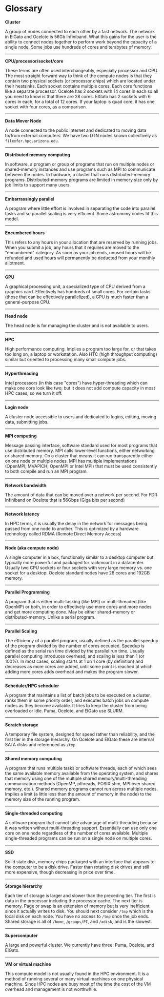 # Glossary

**Cluster**

A group of nodes connected to each other by a fast network.  The network in ElGato and Ocelote is 56Gb Infiniband.  What this gains for the user is the ability to connect nodes together to perform work beyond the capacity of a single node. Some jobs use hundreds of cores and terabytes of memory.
<hr>

**CPU/processor/socket/core**



These terms are often used interchangeably, especially processor and CPU. The most straight forward way to think of the compute nodes is that they contain two physical sockets (or processor chips) which are located under their heatsinks. Each socket contains multiple cores.  Each core functions like a separate processor. Ocelote has 2 sockets with 14 cores in each so all you need to know is that there are 28 cores.  ElGato has 2 sockets with 6 cores in each, for a total of 12 cores. If your laptop is quad core, it has one socket with four cores, as a comparison.
<hr>

**Data Mover Node**

A node connected to the public internet and dedicated to moving data to/from external computers. We have two DTN nodes known collectively as ```filexfer.hpc.arizona.edu```.

<hr>

**Distributed memory computing**

In software, a program or group of programs that run on multiple nodes or shared-memory instances and use programs such as MPI to communicate between the nodes. In hardware, a cluster that runs distributed-memory programs. Distributed-memory programs are limited in memory size only by job limits to support many users. 

<hr>

**Embarrassingly parallel**

A program where little effort is involved in separating the code into parallel tasks and so parallel scaling is very efficient.  Some astronomy codes fit this model.

<hr>

**Encumbered hours**

This refers to any hours in your allocation that are reserved by running jobs. When you submit a job, any hours that it requires are moved to the "encumbered" category. As soon as your job ends, unused hours will be refunded and used hours will permanently be deducted from your monthly allotment. 

<hr>

**GPU**

A graphical processing unit, a specialized type of CPU derived from a graphics card. Effectively has hundreds of small cores. For certain tasks (those that can be effectively parallelized), a GPU is much faster than a general-purpose CPU.

<hr> 

**Head node**

The head node is for managing the cluster and is not available to users.

<hr>

**HPC**

High performance computing. Implies a program too large for, or that takes too long on, a laptop or workstation. Also HTC (high throughput computing) similar but oriented to processing many small compute jobs.

<hr>

**Hyperthreading**

Intel processors (in this case "cores") have hyper-threading which can make one core look like two; but it does not add compute capacity in most HPC cases, so we turn it off.

<hr>

**Login node**

A cluster node accessible to users and dedicated to logins, editing, moving data, submitting jobs.  

<hr>

**MPI computing**

Message passing interface, software standard used for most programs that use distributed memory. MPI calls lower-level functions, either networking or shared memory. On a cluster that means it can run transparently either on one node or multiple nodes. MPI has multiple implementations (OpenMPI, MVAPICH, OpenMPI or Intel MPI) that must be used consistently to both compile and run an MPI program.

<hr>

**Network bandwidth**

The amount of data that can be moved over a network per second. For FDR Infiniband on Ocelote that is 56Gbps (Giga bits per second)

<hr>

**Network latency**

In HPC terms, it is usually the delay in the network for messages being passed from one node to another.  This is optimized by a hardware technology called RDMA (Remote Direct Memory Access)

<hr>

**Node (aka compute node)**

A single computer in a box, functionally similar to a desktop computer but typically more powerful and packaged for rackmount in a datacenter. Usually two CPU sockets or four sockets with very large memory vs. one socket for a desktop. Ocelote standard nodes have 28 cores and 192GB memory.

<hr>

**Parallel Programming**

A program that is either multi-tasking (like MPI) or multi-threaded (like OpenMP) or both, in order to effectively use more cores and more nodes and get more computing done. May be either shared-memory or distributed-memory. Unlike a serial program.

<hr>

**Parallel Scaling**

The efficiency of a parallel program, usually defined as the parallel speedup of the program divided by the number of cores occupied. Speedup is defined as the serial run time divided by the parallel run time. Usually parallel computing introduces overhead, and scaling is less than 1 (or 100%).  In most cases, scaling starts at 1 on 1 core (by definition) and decreases as more cores are added, until some point is reached at which adding more cores adds overhead and makes the program slower.

<hr>

**Scheduler/HPC scheduler**

A program that maintains a list of batch jobs to be executed on a cluster, ranks them in some priority order, and executes batch jobs on compute nodes as they become available. It tries to keep the cluster from being overloaded or idle. Puma, Ocelote, and ElGato use SLURM.

<hr>

**Scratch storage**

A temporary file system, designed for speed rather than reliability, and the first tier in the storage hierarchy. On Ocelote and ElGato these are internal SATA disks and referenced as ```/tmp```.

<hr>

**Shared memory computing**

A program that runs multiple tasks or software threads, each of which sees the same available memory available from the operating system, and shares that memory using one of the multiple shared memory/multi-threading communication methods (OpenMP, pthreads, POSIX shm, MPI over shared memory, etc.). Shared memory programs cannot run across multiple nodes. Implies a limit (a little less than the amount of memory in the node) to the memory size of the running program.

<hr>

**Single-threaded computing**

A software program that cannot take advantage of multi-threading because it was written without multi-threading support. Essentially can use only one core on one node regardless of the number of cores available. Multiple single-threaded programs can be run on a single node on multiple cores.

<hr>

**SSD**

Solid state disk, memory chips packaged with an interface that appears to the computer to be a disk drive. Faster than rotating disk drives and still more expensive, though decreasing in price over time.

<hr>

**Storage hierarchy**

Each tier of storage is larger and slower than the preceding tier. The first is data in the processor including the processor cache.  The next tier is memory.  Page or swap is an extension of memory but is very inefficient since it actually writes to disk. You should next consider ```/tmp``` which is the local disk on each node.  You have no access to ```/tmp``` once the job ends.  Shared storage is all of ```/home```, ```/groups/PI```, and ```/xdisk```, and is the slowest.

<hr>

**Supercomputer**

A large and powerful cluster. We currently have three: Puma, Ocelote, and ElGato.

<hr>

**VM or virtual machine**

This compute model is not usually found in the HPC environment.  It is a method of running several or many virtual machines on one physical machine.  Since HPC nodes are busy most of the time the cost of the VM overhead and management is not worthwhile. 